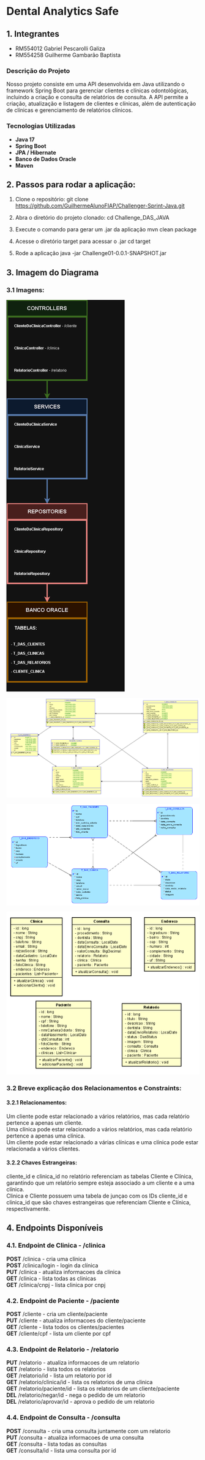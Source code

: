 
# Dental Analytics Safe

## 1. Integrantes 
- RM554012 Gabriel Pescarolli Galiza  
- RM554258 Guilherme Gambarão Baptista

### Descrição do Projeto
Nosso projeto consiste em uma API desenvolvida em Java utilizando o framework Spring Boot para gerenciar clientes e clínicas odontológicas, incluindo a criação e consulta de relatórios de consulta. A API permite a criação, atualização e listagem de clientes e clínicas, além de autenticação de clínicas e gerenciamento de relatórios clínicos.

### Tecnologias Utilizadas
- **Java 17**
- **Spring Boot**
- **JPA / Hibernate**
- **Banco de Dados Oracle**
- **Maven**

## 2. Passos para rodar a aplicação:
1. Clone o repositório:
git clone https://github.com/GuilhermeAlunoFIAP/Challenger-Sprint-Java.git

2. Abra o diretório do projeto clonado:
cd Challenge_DAS_JAVA

3. Execute o comando para gerar um .jar da aplicação
mvn clean package

4. Acesse o diretório target para acessar o .jar
cd target

5. Rode a aplicação
java -jar Challenge01-0.0.1-SNAPSHOT.jar 

## 3. Imagem do Diagrama

### 3.1 Imagens:

![Diagrama de Arquitetura Geral](./imagens/diagramaArquiteturaGeral.png)

![Diagrama Relacional](./imagens/diagramaRelacional.png)

![Diagrama Logico](./imagens/diagramaLogico.png)

![Diagrama de Classe](./imagens/diagramaDeClasses.PNG)

### 3.2 Breve explicação dos Relacionamentos e Constraints:

#### 3.2.1 Relacionamentos:  
Um cliente pode estar relacionado a vários relatórios, mas cada relatório pertence a apenas um cliente.  
Uma clínica pode estar relacionado a vários relatórios, mas cada relatório pertence a apenas uma clínica.  
Um cliente pode estar relacionado a várias clínicas e uma clínica pode estar relacionada a vários clientes.  

#### 3.2.2 Chaves Estrangeiras:  
cliente_id e clinica_id no relatório referenciam as tabelas Cliente e Clínica, garantindo que um relatório sempre esteja associado a um cliente e a uma clínica.  
Clinica e Cliente possuem uma tabela de junçao com os IDs cliente_id e clinica_id que são chaves estrangeiras que referenciam Cliente e Clínica, respectivamente.  

## 4. Endpoints Disponíveis

### 4.1. Endpoint de Clinica - /clinica
**POST** /clinica - cria uma clínica  
**POST** /clinica/login - login da clínica  
**PUT**  /clinica - atualiza informacoes da clinica  
**GET**  /clinica - lista todas as clinicas  
**GET**  /clinica/cnpj - lista clinica por cnpj

### 4.2. Endpoint de Paciente - /paciente
**POST** /cliente - cria um cliente/paciente  
**PUT** /cliente - atualiza informacoes do cliente/paciente  
**GET** /cliente - lista todos os clientes/pacientes  
**GET** /cliente/cpf - lista um cliente por cpf  

### 4.3. Endpoint de Relatorio - /relatorio
**PUT** /relatorio - atualiza informacoes de um relatorio  
**GET** /relatorio - lista todos os relatorios  
**GET** /relatorio/id - lista um relatorio por id  
**GET** /relatorio/clinica/id - lista os relatorios de uma clinica  
**GET** /relatorio/paciente/id - lista os relatorios de um cliente/paciente  
**DEL** /relatorio/negar/id - nega o pedido de um relatorio  
**DEL** /relatorio/aprovar/id - aprova o pedido de um relatorio  

### 4.4. Endpoint de Consulta - /consulta
**POST** /consulta - cria uma consulta juntamente com um relatorio  
**PUT** /consulta - atualiza informacoes de uma consulta  
**GET** /consulta - lista todas as consultas  
**GET** /consulta/id - lista uma consulta por id  